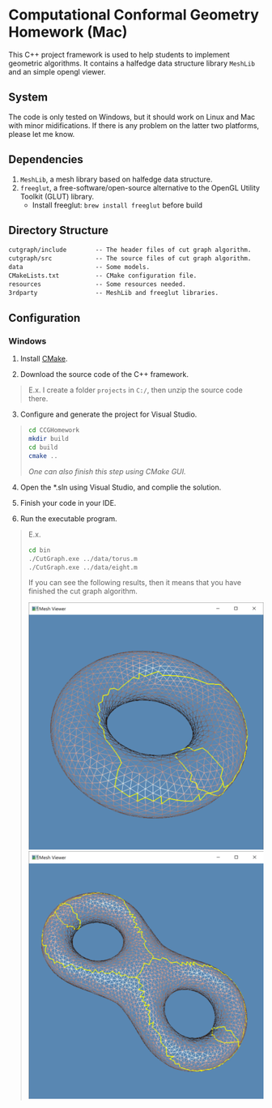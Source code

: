# Computational Conformal Geometry Homework (Mac)

This C++ project framework is used to help students to implement geometric algorithms. It contains a halfedge data structure library `MeshLib` and an simple opengl viewer.

## System

The code is only tested on Windows, but it should work on Linux and Mac with minor midifications. If there is any problem on the latter two platforms, please let me know.


## Dependencies
 
1. `MeshLib`, a mesh library based on halfedge data structure.
2. `freeglut`, a free-software/open-source alternative to the OpenGL Utility Toolkit (GLUT) library.
    - Install freeglut: `brew install freeglut` before build 

## Directory Structure

``` txt
cutgraph/include        -- The header files of cut graph algorithm.
cutgraph/src            -- The source files of cut graph algorithm. 
data                    -- Some models.
CMakeLists.txt          -- CMake configuration file.
resources               -- Some resources needed.
3rdparty                -- MeshLib and freeglut libraries.
```

## Configuration

### Windows

1. Install [CMake](https://cmake.org/download/).

2. Download the source code of the C++ framework.
> E.x. I create a folder `projects` in `C:/`, then unzip the source code there.

3. Configure and generate the project for Visual Studio.
  
> ``` bash
> cd CCGHomework
> mkdir build
> cd build
> cmake ..
> ```
> *One can also finish this step using CMake GUI.*

4. Open the \*.sln using Visual Studio, and complie the solution.

5. Finish your code in your IDE.

6. Run the executable program.
> E.x. 
> ``` bash
> cd bin
> ./CutGraph.exe ../data/torus.m
> ./CutGraph.exe ../data/eight.m
> ```
> If you can see the following results, then it means that you have finished the cut graph algorithm. 
> 
> ![Cut graph of torus](resources/torus_cut_graph.png) ![Cut graph of eight](resources/eight_cut_graph.png)
